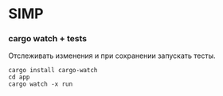# SIMP


### cargo watch + tests
Отслеживать изменения и при сохранении запускать тесты.
```console
cargo install cargo-watch
cd app
cargo watch -x run
```
